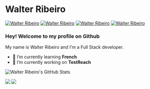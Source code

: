 
# Walter Ribeiro 

[![Walter Ribeiro](https://img.shields.io/badge/-walteribeiro-555?style=for-the-badge&logo=Github&logoColor=white)](https://github.com/walteribeiro)
[![Walter Ribeiro](https://img.shields.io/badge/-walterribeiroti-blue?style=for-the-badge&logo=LinkedIn&logoColor=white)](https://www.linkedin.com/in/walterribeiroti)
[![Walter Ribeiro](https://img.shields.io/badge/-walter19921-1da1f2?style=for-the-badge&logo=Twitter&logoColor=white)](https://twitter.com/walter19921)
[![Walter Ribeiro](https://img.shields.io/badge/-walterjr1992-C13584?style=for-the-badge&logo=Instagram&logoColor=white)](https://www.instagram.com/walterjr1992)

### Hey! Welcome to my profile on Github

My name is Walter Ribeiro and I'm a Full Stack developer.

- 🌱 I’m currently learning **French**
- 🔭 I’m currently working on **TestReach**


![Walter Ribeiro's GitHub Stats](https://github-readme-stats.vercel.app/api?username=walteribeiro&show_icons=true&title_color=fff&icon_color=79ff97&text_color=9f9f9f&bg_color=151515)

<a href="https://github.com/walteribeiro/full-react-snippets">
  <img align="left" src="https://github-readme-stats.vercel.app/api/pin?username=walteribeiro&repo=full-react-snippets&title_color=fff&icon_color=f9f9f9&text_color=9f9f9f&bg_color=151515" />
</a>
<a href="https://github.com/walteribeiro/simple-notification">
  <img align="left" src="https://github-readme-stats.vercel.app/api/pin/?username=walteribeiro&repo=simple-notification&title_color=fff&icon_color=f9f9f9&text_color=9f9f9f&bg_color=151515" />
</a>


